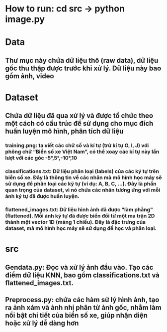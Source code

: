 # How to run: cd src -> python image.py

# Data

## Thư mục này chứa dữ liệu thô (raw data), dữ liệu gốc thu thập được trước khi xử lý. Dữ liệu này bao gồm ảnh, video

# Dataset

## Chứa dữ liệu đã qua xử lý và được tổ chức theo một cách có cấu trúc để sử dụng cho mục đích huấn luyện mô hình, phân tích dữ liệu

### training.png: ta viết các chữ số và kí tự (trừ kí tự O, I, J) với phông chữ “Biển số xe Việt Nam”, có thể xoay các kí tự này lần lượt với các góc -5°,5°,-10°,10

### classifications.txt: Dữ liệu phân loại (labels) của các ký tự trên biển số xe. Đây là thông tin về các nhãn mà mô hình học máy sẽ sử dụng để phân loại các ký tự (ví dụ: A, B, C, ...). Đây là phần quan trọng của dataset, vì nó chứa các nhãn tương ứng với mỗi ảnh ký tự đã được huấn luyện.

### flattened_images.txt: Dữ liệu hình ảnh đã được "làm phẳng" (flattened). Mỗi ảnh ký tự đã được biến đổi từ một ma trận 2D thành một vector 1D (mảng 1 chiều). Đây là đặc trưng của dataset, mà mô hình học máy sẽ sử dụng để học và phân loại.

# src

## Gendata.py: Đọc và xử lý ảnh đầu vào. Tạo các điểm dữ liệu KNN, bao gồm classifications.txt và flattened_images.txt.

## Preprocess.py: chứa các hàm sử lý hình ảnh, tạo ra ảnh xám và ảnh nhị phân từ ảnh gốc, nhằm làm nổi bật chi tiết của biển số xe, giúp nhận diện hoặc xử lý dễ dàng hơn
